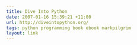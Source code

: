 ```yaml
---
title: Dive Into Python
date: 2007-01-16 15:39:21 +11:00
url: http://diveintopython.org/
tags: python programming book ebook markpilgrim
layout: link
---
```

